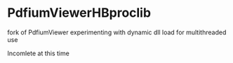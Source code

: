 # PdfiumViewerHBproclib
fork of PdfiumViewer experimenting with dynamic dll load for multithreaded use

Incomlete at this time
